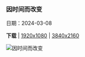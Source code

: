 ### 因时间而改变

日期：2024-03-08

**下载**  |  [1920x1080](https://cn.bing.com/th?id=OHR.BistiBlue_ZH-CN4991705833_1920x1080.jpg)  |  [3840x2160](https://cn.bing.com/th?id=OHR.BistiBlue_ZH-CN4991705833_UHD.jpg)

![因时间而改变](https://cn.bing.com/th?id=OHR.BistiBlue_ZH-CN4991705833_1920x1080.jpg "比斯第恶土，新墨西哥州，美国 (© Ian Shive/Tandem Stills + Motion)")


